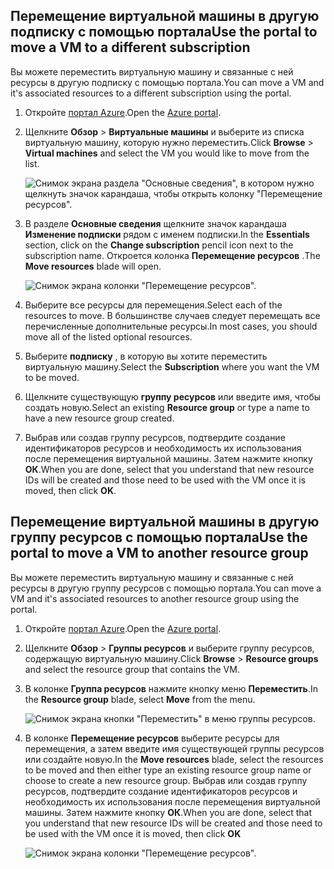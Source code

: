 

## <a name="use-the-portal-to-move-a-vm-to-a-different-subscription"></a><span data-ttu-id="44a1e-101">Перемещение виртуальной машины в другую подписку с помощью портала</span><span class="sxs-lookup"><span data-stu-id="44a1e-101">Use the portal to move a VM to a different subscription</span></span>
<span data-ttu-id="44a1e-102">Вы можете переместить виртуальную машину и связанные с ней ресурсы в другую подписку с помощью портала.</span><span class="sxs-lookup"><span data-stu-id="44a1e-102">You can move a VM and it's associated resources to a different subscription using the portal.</span></span>

1. <span data-ttu-id="44a1e-103">Откройте [портал Azure](https://portal.azure.com).</span><span class="sxs-lookup"><span data-stu-id="44a1e-103">Open the [Azure portal](https://portal.azure.com).</span></span>
2. <span data-ttu-id="44a1e-104">Щелкните **Обзор** > **Виртуальные машины** и выберите из списка виртуальную машину, которую нужно переместить.</span><span class="sxs-lookup"><span data-stu-id="44a1e-104">Click **Browse** > **Virtual machines** and select the VM you would like to move from the list.</span></span>
   
    ![Снимок экрана раздела "Основные сведения", в котором нужно щелкнуть значок карандаша, чтобы открыть колонку "Перемещение ресурсов".](./media/virtual-machines-common-move-vm/move-button.png)
3. <span data-ttu-id="44a1e-106">В разделе **Основные сведения** щелкните значок карандаша **Изменение подписки** рядом с именем подписки.</span><span class="sxs-lookup"><span data-stu-id="44a1e-106">In the **Essentials** section, click on the **Change subscription** pencil icon next to the subscription name.</span></span> <span data-ttu-id="44a1e-107">Откроется колонка **Перемещение ресурсов** .</span><span class="sxs-lookup"><span data-stu-id="44a1e-107">The **Move resources** blade will open.</span></span>
   
    ![Снимок экрана колонки "Перемещение ресурсов".](./media/virtual-machines-common-move-vm/move.png)
4. <span data-ttu-id="44a1e-109">Выберите все ресурсы для перемещения.</span><span class="sxs-lookup"><span data-stu-id="44a1e-109">Select each of the resources to move.</span></span> <span data-ttu-id="44a1e-110">В большинстве случаев следует перемещать все перечисленные дополнительные ресурсы.</span><span class="sxs-lookup"><span data-stu-id="44a1e-110">In most cases, you should move all of the listed optional resources.</span></span>
5. <span data-ttu-id="44a1e-111">Выберите **подписку** , в которую вы хотите переместить виртуальную машину.</span><span class="sxs-lookup"><span data-stu-id="44a1e-111">Select the **Subscription** where you want the VM to be moved.</span></span>
6. <span data-ttu-id="44a1e-112">Щелкните существующую **группу ресурсов** или введите имя, чтобы создать новую.</span><span class="sxs-lookup"><span data-stu-id="44a1e-112">Select an existing **Resource group** or type a name to have a new resource group created.</span></span>
7. <span data-ttu-id="44a1e-113">Выбрав или создав группу ресурсов, подтвердите создание идентификаторов ресурсов и необходимость их использования после перемещения виртуальной машины. Затем нажмите кнопку **ОК**.</span><span class="sxs-lookup"><span data-stu-id="44a1e-113">When you are done, select that you understand that new resource IDs will be created and those need to be used with the VM once it is moved, then click **OK**.</span></span>

## <a name="use-the-portal-to-move-a-vm-to-another-resource-group"></a><span data-ttu-id="44a1e-114">Перемещение виртуальной машины в другую группу ресурсов с помощью портала</span><span class="sxs-lookup"><span data-stu-id="44a1e-114">Use the portal to move a VM to another resource group</span></span>
<span data-ttu-id="44a1e-115">Вы можете переместить виртуальную машину и связанные с ней ресурсы в другую группу ресурсов с помощью портала.</span><span class="sxs-lookup"><span data-stu-id="44a1e-115">You can move a VM and it's associated resources to another resource group using the portal.</span></span>

1. <span data-ttu-id="44a1e-116">Откройте [портал Azure](https://portal.azure.com).</span><span class="sxs-lookup"><span data-stu-id="44a1e-116">Open the [Azure portal](https://portal.azure.com).</span></span>
2. <span data-ttu-id="44a1e-117">Щелкните **Обзор** > **Группы ресурсов** и выберите группу ресурсов, содержащую виртуальную машину.</span><span class="sxs-lookup"><span data-stu-id="44a1e-117">Click **Browse** > **Resource groups** and select the resource group that contains the VM.</span></span>
3. <span data-ttu-id="44a1e-118">В колонке **Группа ресурсов** нажмите кнопку меню **Переместить**.</span><span class="sxs-lookup"><span data-stu-id="44a1e-118">In the **Resource group** blade, select **Move** from the menu.</span></span>
   
    ![Снимок экрана кнопки "Переместить" в меню группы ресурсов.](./media/virtual-machines-common-move-vm/move-rg.png)
4. <span data-ttu-id="44a1e-120">В колонке **Перемещение ресурсов** выберите ресурсы для перемещения, а затем введите имя существующей группы ресурсов или создайте новую.</span><span class="sxs-lookup"><span data-stu-id="44a1e-120">In the **Move resources** blade, select the resources to be moved and then either type an existing resource group name or choose to create a new resource group.</span></span> <span data-ttu-id="44a1e-121">Выбрав или создав группу ресурсов, подтвердите создание идентификаторов ресурсов и необходимость их использования после перемещения виртуальной машины. Затем нажмите кнопку **ОК**.</span><span class="sxs-lookup"><span data-stu-id="44a1e-121">When you are done, select that you understand that new resource IDs will be created and those need to be used with the VM once it is moved, then click **OK**</span></span>
   
    ![Снимок экрана колонки "Перемещение ресурсов".](./media/virtual-machines-common-move-vm/move-rg-list.png)

